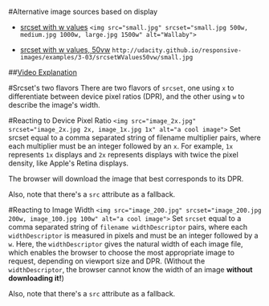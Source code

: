 #Alternative image sources based on display
* [srcset with w values](http://udacity.github.io/responsive-images/examples/3-03/srcsetWValues/)
`<img src="small.jpg" srcset="small.jpg 500w, medium.jpg 1000w, large.jpg 1500w" alt="Wallaby">`

* [srcset with w values, 50vw](http://udacity.github.io/responsive-images/examples/3-03/srcsetWValues50vw/)
`http://udacity.github.io/responsive-images/examples/3-03/srcsetWValues50vw/small.jpg`

##[Video Explanation](https://www.youtube.com/watch?v=Vv7_pYXmX0I)

#Srcset's two flavors
There are two flavors of `srcset`, one using `x` to differentiate between device pixel ratios (DPR), and the other using `w` to describe the image's width.

#Reacting to Device Pixel Ratio
`<img src="image_2x.jpg" srcset="image_2x.jpg 2x, image_1x.jpg 1x" alt="a cool image">`
Set srcset equal to a comma separated string of filename multiplier pairs, where each multiplier must be an integer followed by an `x`.
For example, `1x` represents `1x` displays and `2x` represents displays with twice the pixel density, like Apple's Retina displays.

The browser will download the image that best corresponds to its DPR.

Also, note that there's a `src` attribute as a fallback.

#Reacting to Image Width
`<img src="image_200.jpg" srcset="image_200.jpg 200w, image_100.jpg 100w" alt="a cool image">`
Set `srcset` equal to a comma separated string of `filename widthDescriptor` pairs, where each `widthDescriptor` is measured in pixels and must be an integer followed by a `w`. Here, the `widthDescriptor` gives the natural width of each image file, which enables the browser to choose the most appropriate image to request, depending on viewport size and DPR. (Without the `widthDescriptor`, the browser cannot know the width of an image **without downloading it!**)

Also, note that there's a `src` attribute as a fallback.
